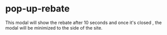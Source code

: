 # pop-up-rebate
This modal will show the rebate after 10 seconds and once it's closed , the modal will be minimized to the side of the site.
